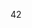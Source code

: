 <!---
getalex/getalex is a ✨ special ✨ repository because its `README.md` (this file) appears on your GitHub profile.
You can click the Preview link to take a look at your changes.
--->
42

